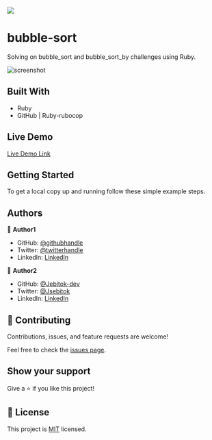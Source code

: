![](https://img.shields.io/badge/Microverse-blueviolet)

# bubble-sort

Solving on bubble_sort and bubble_sort_by challenges using Ruby.

![screenshot](./app_screenshot.png)

<!-- Additional description about the project and its features. -->

## Built With

- Ruby
- GitHub | Ruby-rubocop

## Live Demo

[Live Demo Link](https://livedemo.com)

## Getting Started

To get a local copy up and running follow these simple example steps.

<!-- ### Prerequisites

### Setup

### Install

### Usage

### Run tests

### Deployment -->

## Authors

👤 **Author1**

- GitHub: [@githubhandle](https://github.com/githubhandle)
- Twitter: [@twitterhandle](https://twitter.com/twitterhandle)
- LinkedIn: [LinkedIn](https://linkedin.com/linkedinhandle)

👤 **Author2**

- GitHub: [@Jebitok-dev](https://github.com/jebitok-dev)
- Twitter: [@Jsebitok](https://twitter.com/jsebitok)
- LinkedIn: [LinkedIn](https://linkedin.com/in/sharon-jebitok/)

## 🤝 Contributing

Contributions, issues, and feature requests are welcome!

Feel free to check the [issues page](issues/).

## Show your support

Give a ⭐️ if you like this project!

## 📝 License

This project is [MIT](lic.url) licensed.
